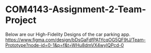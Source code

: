 # COM4143-Assignment-2-Team-Project

Below are our High-Fidelity Designs of the car parking app.
https://www.figma.com/design/bDsGaFdfPA1YcqOG5QF9tJ/Team-Prototype?node-id=0-1&p=f&t=WHu8dmVX4wyIQPcd-0 



